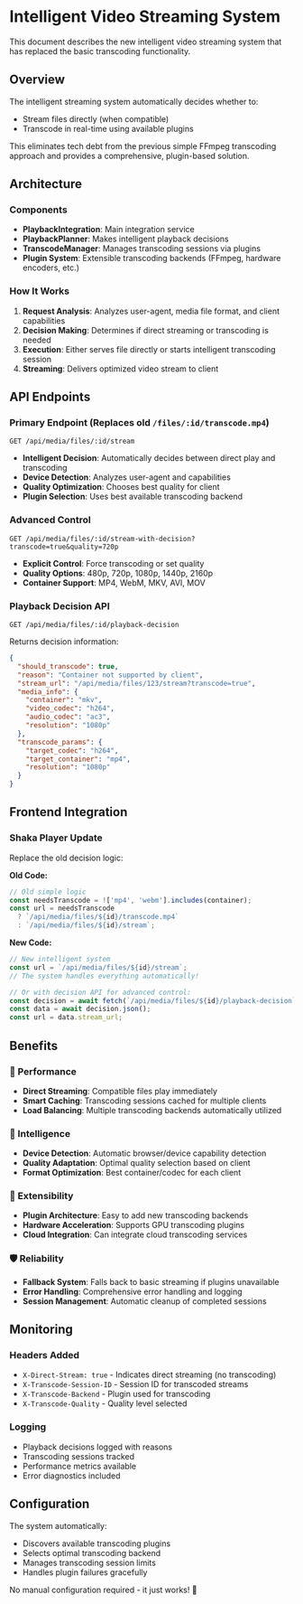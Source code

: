 # Intelligent Video Streaming System

This document describes the new intelligent video streaming system that has replaced the basic transcoding functionality.

## Overview

The intelligent streaming system automatically decides whether to:
- Stream files directly (when compatible)
- Transcode in real-time using available plugins

This eliminates tech debt from the previous simple FFmpeg transcoding approach and provides a comprehensive, plugin-based solution.

## Architecture

### Components
- **PlaybackIntegration**: Main integration service
- **PlaybackPlanner**: Makes intelligent playback decisions
- **TranscodeManager**: Manages transcoding sessions via plugins
- **Plugin System**: Extensible transcoding backends (FFmpeg, hardware encoders, etc.)

### How It Works
1. **Request Analysis**: Analyzes user-agent, media file format, and client capabilities
2. **Decision Making**: Determines if direct streaming or transcoding is needed
3. **Execution**: Either serves file directly or starts intelligent transcoding session
4. **Streaming**: Delivers optimized video stream to client

## API Endpoints

### Primary Endpoint (Replaces old `/files/:id/transcode.mp4`)
```
GET /api/media/files/:id/stream
```
- **Intelligent Decision**: Automatically decides between direct play and transcoding
- **Device Detection**: Analyzes user-agent and capabilities
- **Quality Optimization**: Chooses best quality for client
- **Plugin Selection**: Uses best available transcoding backend

### Advanced Control
```
GET /api/media/files/:id/stream-with-decision?transcode=true&quality=720p
```
- **Explicit Control**: Force transcoding or set quality
- **Quality Options**: 480p, 720p, 1080p, 1440p, 2160p
- **Container Support**: MP4, WebM, MKV, AVI, MOV

### Playback Decision API
```
GET /api/media/files/:id/playback-decision
```
Returns decision information:
```json
{
  "should_transcode": true,
  "reason": "Container not supported by client",
  "stream_url": "/api/media/files/123/stream?transcode=true",
  "media_info": {
    "container": "mkv",
    "video_codec": "h264",
    "audio_codec": "ac3",
    "resolution": "1080p"
  },
  "transcode_params": {
    "target_codec": "h264",
    "target_container": "mp4",
    "resolution": "1080p"
  }
}
```

## Frontend Integration

### Shaka Player Update
Replace the old decision logic:

**Old Code:**
```javascript
// Old simple logic
const needsTranscode = !['mp4', 'webm'].includes(container);
const url = needsTranscode 
  ? `/api/media/files/${id}/transcode.mp4` 
  : `/api/media/files/${id}/stream`;
```

**New Code:**
```javascript
// New intelligent system
const url = `/api/media/files/${id}/stream`;
// The system handles everything automatically!

// Or with decision API for advanced control:
const decision = await fetch(`/api/media/files/${id}/playback-decision`);
const data = await decision.json();
const url = data.stream_url;
```

## Benefits

### 🚀 Performance
- **Direct Streaming**: Compatible files play immediately
- **Smart Caching**: Transcoding sessions cached for multiple clients
- **Load Balancing**: Multiple transcoding backends automatically utilized

### 🧠 Intelligence
- **Device Detection**: Automatic browser/device capability detection
- **Quality Adaptation**: Optimal quality selection based on client
- **Format Optimization**: Best container/codec for each client

### 🔧 Extensibility
- **Plugin Architecture**: Easy to add new transcoding backends
- **Hardware Acceleration**: Supports GPU transcoding plugins
- **Cloud Integration**: Can integrate cloud transcoding services

### 🛡️ Reliability
- **Fallback System**: Falls back to basic streaming if plugins unavailable
- **Error Handling**: Comprehensive error handling and logging
- **Session Management**: Automatic cleanup of completed sessions



## Monitoring

### Headers Added
- `X-Direct-Stream: true` - Indicates direct streaming (no transcoding)
- `X-Transcode-Session-ID` - Session ID for transcoded streams
- `X-Transcode-Backend` - Plugin used for transcoding
- `X-Transcode-Quality` - Quality level selected

### Logging
- Playback decisions logged with reasons
- Transcoding sessions tracked
- Performance metrics available
- Error diagnostics included

## Configuration

The system automatically:
- Discovers available transcoding plugins
- Selects optimal transcoding backend
- Manages transcoding session limits
- Handles plugin failures gracefully

No manual configuration required - it just works! 🎉 